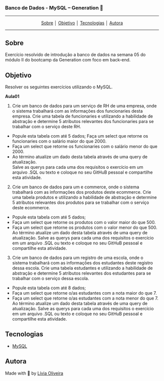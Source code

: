### Banco de Dados - MySQL – Generation :rocket: 
---
<p align = "center">
<a align href = "#Sobre">Sobre</a> │
<a align href = "#Objetivo">Objetivo</a> │
<a align href = "#Tecnologias">Tecnologias</a> │
<a align href = "#Autora">Autora</a>
</p>

---

## Sobre
<p> Exercício resolvido de introdução a banco de dados na semana 05 do módulo II do bootcamp da Generation com foco em back-end.<p>

## Objetivo
<p>Resolver os seguintes exercícios utilizando o MySQL.</p>

<p><b>Aula01</b></p>

1. Crie um banco de dados para um serviço de RH de uma empresa, onde o sistema trabalhará com as informações dos funcionaries desta empresa.
Crie uma tabela de funcionaries e utilizando a habilidade de abstração e determine 5 atributos relevantes dos funcionaries para se trabalhar com o serviço deste RH.<br>
 - Popule esta tabela com até 5 dados;
Faça um select que retorne os funcionaries com o salário maior do que 2000.
- Faça um select que retorne os funcionaries com o salário menor do que 2000.
- Ao término atualize um dado desta tabela através de uma query de atualização.<br>
Salve as querys para cada uma dos requisitos o exercício em um arquivo .SQL ou texto e coloque no seu GitHuB pessoal e compartilhe esta atividade.

2. Crie um banco de dados para um e commerce, onde o sistema trabalhará com as informações dos produtos deste ecommerce.
Crie uma tabela produtos e utilizando a habilidade de abstração e determine 5 atributos relevantes dos produtos para se trabalhar com o serviço deste ecommerce. <br>
- Popule esta tabela com até 5 dados;
- Faça um select que retorne os produtos com o valor maior do que 500.
- Faça um select que retorne os produtos com o valor menor do que 500.<br>
Ao término atualize um dado desta tabela através de uma query de atualização.
Salve as querys para cada uma dos requisitos o exercício em um arquivo .SQL ou texto e
coloque no seu GitHuB pessoal e compartilhe esta atividade.

3. Crie um banco de dados para um registro de uma escola, onde o sistema trabalhará com as informações dos estudantes deste registro dessa escola.
Crie uma tabela estudantes e utilizando a habilidade de abstração e determine 5 atributos relevantes dos estudantes para se trabalhar com o serviço dessa escola.<br>
- Popule esta tabela com até 8 dados;
- Faça um select que retorne o/as estudantes com a nota maior do que 7.
- Faça um select que retorne o/as estudantes com a nota menor do que 7. <br>
Ao término atualize um dado desta tabela através de uma query de atualização.
Salve as querys para cada uma dos requisitos o exercício em um arquivo .SQL ou texto e coloque no seu GitHuB pessoal e compartilhe esta atividade.


## Tecnologias
- [MySQL](https://www.mysql.com/downloads/)


## Autora
Made with :purple_heart: by [Lívia Oliveira](https://www.linkedin.com/in/l%C3%ADvia-de-oliveira-almeida/)